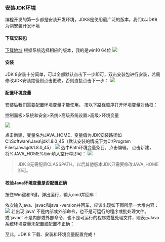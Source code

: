 ### 安装JDK环境

编程开发的第一步都是安装开发环境，JDK8是使用最广泛的版本，我们以JDK8为例安装开发环境

#### 下载安装包

 [下载地址](https://www.oracle.com/java/technologies/javase/javase-jdk8-downloads.html)
根据系统选择相应的版本，我的是win10 64位
 ![](https://cdn.guojiang.club/Fj1uozzrBj07coQvfsnc6eu7eDsJ)

#### 安装

JDK 8安装十分简单，可以全部默认点击下一步即可，双击安装包进行安装，若需修改JDK安装路径则点击更改，否则直接点击下一步：
![](https://cdn.guojiang.club/FmkzXPF6v-rZLI2EkkxOWBqrVI_R)

#### 配置环境变量

安装后我们需要配置环境变量才能使用。
按以下路径顺序打开环境变量对话框：

控制面板>系统和安全>系统>高级系统设置>高级>环境变量

![](https://cdn.guojiang.club/FqN9G6QMZDpgSyfl3PV4EdiTln_d)

点击新建，变量名为JAVA_HOME，变量值为JDK安装路径如C:\Software\Java\jdk1.8.0_45（默认安装的情况下为C:\Program Files\Java\jdk1.8.0_45）
![](https://cdn.guojiang.club/Fgu5LVU2inR-mU9f7yIZnZU5VQCd)
选中Path环境变量条目，点击编辑。
点击新建，将%JAVA_HOME%\bin填入空行中即可：
![](https://cdn.guojiang.club/FpnKvPh7Hvyp3XskwV23YyDjQOSk)

> JDK 8无需配置CLASSPATH。以后其他版本JDK只需要修改JAVA_HOME即可。

#### 校验Java环境变量是否配置正确 

按住Win键和R键，弹出运行，输入cmd并回车：

依次输入java、javac和java -version并回车，应该出现如下图所示一大堆内容：
![](https://cdn.guojiang.club/FrV6tpuUCZ7xUW2verijUpXvfk8k)
若出现'java' 不是内部或外部命令，也不是可运行的程序或批处理文件。或'javac' 不是内部或外部命令，也不是可运行的程序或批处理文件，则表示Java系统环境变量未配置或配置不正确：

至此，JDK 8 下载、安装和环境变量配置完成！

